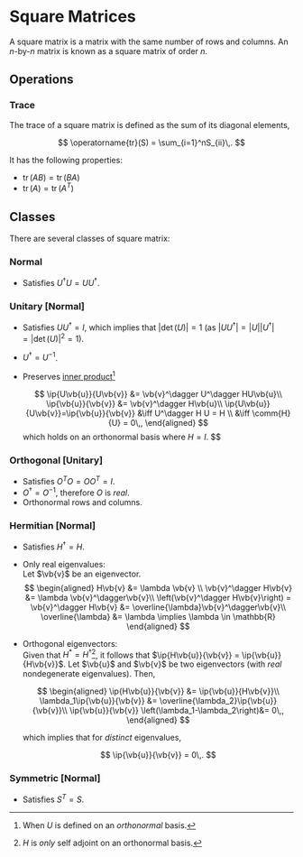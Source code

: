 # Square Matrices

A square matrix is a matrix with the same number of rows and columns. An $n$-by-$n$ matrix is known as a square matrix of order $n$.

## Operations

### Trace

The trace of a square matrix is defined as the sum of its diagonal elements,

$$
\operatorname{tr}(S) = \sum_{i=1}^nS_{ii}\,.
$$

It has the following properties:

- $\operatorname{tr}(AB) = \operatorname{tr}(BA)$
- $\operatorname{tr}(A) = \operatorname{tr}(A^T)$

## Classes

There are several classes of square matrix:

### Normal

- Satisfies $U^\dagger U=UU^\dagger$.

### Unitary [Normal]

- Satisfies $UU^\dagger=I$, which implies that $\lvert \det(U)\rvert=1$ (as $\lvert UU^\dagger\rvert=\lvert U\rvert\lvert U^\dagger\rvert=\lvert \det(U)\rvert^2=1$).
- $U^\dagger=U^{-1}$.
- Preserves [inner product](inner-product-space.md)[^1]

  $$
  \ip{U\vb{u}}{U\vb{v}} &= \vb{v}^\dagger U^\dagger HU\vb{u}\\
  \ip{\vb{u}}{\vb{v}} &= \vb{v}^\dagger H\vb{u}\\
  \ip{U\vb{u}}{U\vb{v}}=\ip{\vb{u}}{\vb{v}}
  &\iff U^\dagger H U = H \\
  &\iff \comm{H}{U} = 0\,, \end{aligned} $$ which holds on an orthonormal basis where $H=I$.
  $$

### Orthogonal [Unitary]

- Satisfies $O^TO=OO^T=I$.
- $O^\dagger=O^{-1}$, therefore $O$ is _real_.
- Orthonormal rows and columns.

### Hermitian [Normal]

- Satisfies $H^\dagger=H$.
- Only real eigenvalues:  
  Let $\vb{v}$ be an eigenvector.
  $$
  \begin{aligned}
  H\vb{v} &= \lambda \vb{v} \\
  \vb{v}^\dagger H\vb{v} &= \lambda \vb{v}^\dagger\vb{v}\\
  \left(\vb{v}^\dagger H\vb{v}\right) = \vb{v}^\dagger H\vb{v} &= \overline{\lambda}\vb{v}^\dagger\vb{v}\\
  \overline{\lambda} &= \lambda \implies \lambda \in \mathbb{R}
  \end{aligned}
  $$
- Orthogonal eigenvectors:  
  Given that $H^*=H^\dagger$[^2], it follows that $\ip{H\vb{u}}{\vb{v}} = \ip{\vb{u}}{H\vb{v}}$. Let $\vb{u}$ and $\vb{v}$ be two eigenvectors (with _real_ nondegenerate eigenvalues). Then,

  $$
  \begin{aligned}
      \ip{H\vb{u}}{\vb{v}} &= \ip{\vb{u}}{H\vb{v}}\\
      \lambda_1\ip{\vb{u}}{\vb{v}} &= \overline{\lambda_2}\ip{\vb{u}}{\vb{v}}\\
      \ip{\vb{u}}{\vb{v}} \left(\lambda_1-\lambda_2\right)&= 0\,,
  \end{aligned}
  $$

  which implies that for _distinct_ eigenvalues,

  $$
    \ip{\vb{u}}{\vb{v}} = 0\,.
  $$

### Symmetric [Normal]

- Satisfies $S^T=S$.

[^1]: When $U$ is defined on an _orthonormal_ basis.
[^2]: $H$ is _only_ self adjoint on an orthonormal basis.

